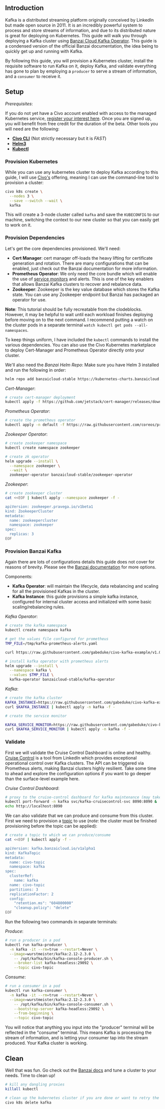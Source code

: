 ## Introduction

Kafka is a distributed streaming platform originally conceived by LinkedIn but made open source in 2011. It is an incredibly powerful system to process and store streams of information, and due to its distributed nature is great for deploying on Kubernetes. This guide will walk you through deploying a Kafka cluster using [Banzai Cloud Kafka Operator](https://github.com/banzaicloud/kafka-operator). This guide is a condensed version of the official Banzai documentation, the idea being to quickly get up and running with Kafka.

By following this guide, you will provision a Kubernetes cluster, install the requisite software to run Kafka on it, deploy Kafka, and validate everything has gone to plan by employing a `producer` to serve a stream of information, and a `consumer` to receive it.

## Setup

_Prerequisites_:

If you do not yet have a Civo account enabled with access to the managed Kubernetes service, [register your interest here](https://www.civo.com/kube100). Once you are signed up, you will benefit from free credit for the duration of the beta. Other tools you will need are the following:

- **[Civo CLI](https://github.com/civo/cli)** (Not strictly necessary but it is _FAST_)
- **[Helm3](https://helm.sh/docs/intro/install/)**
- **[Kubectl](https://kubernetes.io/docs/tasks/tools/install-kubectl/)**

### Provision Kubernetes

While you can use any kubernetes cluster to deploy Kafka according to this guide, I will use [Civo's](https://www.civo.com/) offering, meaning I can use the command-line tool to provision a cluster:

```bash
civo k8s create \
  --nodes 3 \
  --save --switch --wait \
  kafka
```

This will create a 3-node cluster called `kafka` and save the `KUBECONFIG` to our machine, switching the context to our new cluster so that you can easily get to work on it.

### Provision Dependencies

Let's get the core dependencies provisioned. We'll need:

- **Cert Manager**: cert manager off-loads the heavy lifting for certificate generation and rotation. There are many configurations that can be enabled, just check out the Banzai documentation for more information.
- **Prometheus Operator**: We only need the core bundle which will enable the use of [service monitors](https://github.com/coreos/prometheus-operator/blob/master/Documentation/user-guides/getting-started.md#related-resources) and alerts. This is one of the key enablers that allows Banzai Kafka clusters to recover and rebalance data.
- **Zookeeper**: Zookeeper is the key value database which stores the Kafka state. You can use any Zookeeper endpoint but Banzai has packaged an operator for use. 

**Note**: This tutorial should be fully recreatable from the clodeblocks. However, it may be helpful to wait until each workload finishes deploying before moving on to the next command. I recommend putting a watch on the cluster pods in a separate terminal `watch kubectl get pods --all-namespaces`.

To keep things uniform, I have included the `kubectl` commands to install the various dependencies. You can also use the Civo Kubernetes marketplace to deploy Cert-Manager and Prometheus Operator directly onto your cluster. 

We'll also need the _Banzai Helm Repo_:
Make sure you have Helm 3 installed and run the following in order:

```bash
helm repo add banzaicloud-stable https://kubernetes-charts.banzaicloud.com/
```

_Cert-Manager_:

```bash
# create cert-manager deployment
kubectl apply -f https://github.com/jetstack/cert-manager/releases/download/v0.11.0/cert-manager.yaml
```

_Prometheus Operator_:

```bash
# create the prometheus operator
kubectl apply -n default -f https://raw.githubusercontent.com/coreos/prometheus-operator/master/bundle.yaml
```

_Zookeeper Operator_:

```bash
# create zookeeper namespace
kubectl create namespace zookeeper

# create zk operator
helm upgrade --install \
  --namespace zookeeper \
  --wait \
  zookeeper-operator banzaicloud-stable/zookeeper-operator
```

_Zookeeper_:

```bash
# create zookeeper cluster
cat <<EOF | kubectl apply --namespace zookeeper -f -

apiVersion: zookeeper.pravega.io/v1beta1
kind: ZookeeperCluster
metadata:
  name: zookeepercluster
  namespace: zookeeper
spec:
  replicas: 3
EOF
```

### Provision Banzai Kafka

Again there are lots of configurations details this guide does not cover for reasons of brevity. Please see the [Banzai documentation](https://github.com/banzaicloud/kafka-operator) for more options.

Components:

- **Kafka Operator**: will maintain the lifecycle, data rebalancing and scaling for all the provisioned Kafkas in the cluster.
- **Kafka Instance**: this guide provisions a simple kafka instance, configured for internal cluster access and initialized with some basic scaling/rebalancing rules.

_Kafka Operator_:

```bash
# create the kafka namespace
kubectl create namespace kafka

# get the values file configured for prometheus
TMP_FILE=/tmp/kafka-prometheus-alerts.yaml

curl https://raw.githubusercontent.com/gabeduke/civo-kafka-example/v1.0.0/kafka-prometheus-alerts.yaml -o $TMP_FILE -s

# install kafka operator with prometheus alerts
helm upgrade --install \
  --namespace kafka \
  --values $TMP_FILE \
  kafka-operator banzaicloud-stable/kafka-operator
```

_Kafka_:

```bash
# create the kafka cluster
KAFKA_INSTANCE=https://raw.githubusercontent.com/gabeduke/civo-kafka-example/v1.0.0/kafka.yaml
curl $KAFKA_INSTANCE | kubectl apply -n kafka -f -

# create the service monitor

KAFKA_SERVICE_MONITOR=https://raw.githubusercontent.com/gabeduke/civo-kafka-example/v1.0.0/kafka-prometheus.yaml
curl $KAFKA_SERVICE_MONITOR | kubectl apply -n kafka -f -
```

### Validate

First we will validate the Cruise Control Dashboard is online and healthy. [Cruise Control](https://github.com/linkedin/cruise-control) is a tool from LinkedIn which provides exceptional operational control over Kafka clusters. The API can be triggered via Prometheus alerts, making Banzai clusters highly resilient. Take some time to ahead and explore the configuration options if you want to go deeper than the surface-level example here.

_Cruise Control Dashboard_:

```bash
# proxy to the cruise-control dashboard for kafka maintenance (may take a couple of minutes)
kubectl port-forward -n kafka svc/kafka-cruisecontrol-svc 8090:8090 &
echo http://localhost:8090
```

We can also validate that we can produce and consume from this cluster. First we need to provision a [topic](https://kafka.apache.org/intro) to use (_note_: the cluster must be finished provisioning before the topic can be applied):

```bash
# create a topic to which we can produce/consume
cat <<EOF | kubectl apply -f -

apiVersion: kafka.banzaicloud.io/v1alpha1
kind: KafkaTopic
metadata:
  name: civo-topic
  namespace: kafka
spec:
  clusterRef:
    name: kafka
  name: civo-topic
  partitions: 3
  replicationFactor: 2
  config:
    "retention.ms": "604800000"
    "cleanup.policy": "delete"
EOF
```

Run the following two commands in separate terminals:

_Produce_:

```bash
# run a producer in a pod
kubectl run kafka-producer \
  -n kafka -it --rm=true --restart=Never \
  --image=wurstmeister/kafka:2.12-2.3.0 \
    -- /opt/kafka/bin/kafka-console-producer.sh \
    --broker-list kafka-headless:29092 \
    --topic civo-topic
```

_Consume_:

```bash
# run a consumer in a pod
kubectl run kafka-consumer \
  -n kafka -it --rm=true --restart=Never \
  --image=wurstmeister/kafka:2.12-2.3.0 \
    -- /opt/kafka/bin/kafka-console-consumer.sh \
    --bootstrap-server kafka-headless:29092 \
    --from-beginning \
    --topic civo-topic
```

You will notice that anything you input into the "producer" terminal will be reflected in the "consume" terminal. This means Kafka is processing the stream of information, and is letting your consumer tap into the stream produced. Your Kafka cluster is working.

## Clean

Well that was fun. Go check out the [Banzai docs](https://github.com/banzaicloud/kafka-operator) and tune a cluster to your needs. Time to clean up!

```bash
# kill any dangling proxies
killall kubectl

# clean up the kubernetes cluster if you are done or want to retry the process
civo k8s delete kafka
```
